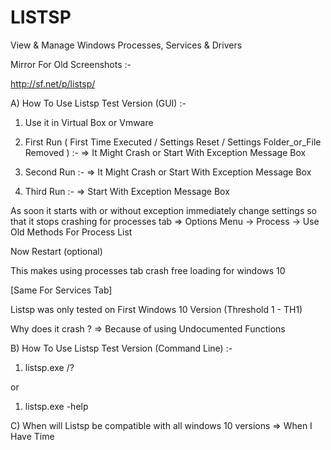 # LISTSP

View &amp; Manage Windows Processes, Services &amp; Drivers

Mirror For Old Screenshots :-

http://sf.net/p/listsp/



A) How To Use Listsp Test Version (GUI) :-

1) Use it in Virtual Box or Vmware

2) First Run ( First Time Executed / Settings Reset / Settings Folder_or_File Removed ) :-
   => It Might Crash or Start With Exception Message Box

3) Second Run :-
   => It Might Crash or Start With Exception Message Box

4) Third Run :-
   => Start With Exception Message Box

As soon it starts with or without exception immediately change settings so that it stops crashing for processes tab
   => Options Menu -> Process -> Use Old Methods For Process List

Now Restart (optional)

This makes using processes tab crash free loading for windows 10

[Same For Services Tab]


Listsp was only tested on First Windows 10 Version (Threshold 1 - TH1)

Why does it crash ?
=> Because of using Undocumented Functions


B) How To Use Listsp Test Version (Command Line) :-

1) listsp.exe /?

or

1) listsp.exe -help


C) When will Listsp be compatible with all windows 10 versions
   => When I Have Time


